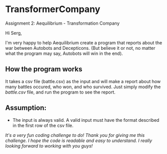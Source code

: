 # TransformerCompany
Assignment 2: Aequilibrium - Transformation Company

Hi Serg,

I'm very happy to help Aequilibrium create a program that reports about the war between Autobots and Decepticons. 
(But believe it or not, no matter what the program may say, Autobots will win in the end).

## How the program works
It takes a csv file (battle.csv) as the input and will make a report about how many battles occured, who won, and who survived. Just simply modify the _battle.csv_ file, and run the program to see the report.

## Assumption: 
* The input is always valid. A valid input must have the format described in the first row of the csv file.

_It's a very fun coding challenge to do! Thank you for giving me this challenge. I hope the code is readable and easy to understand. I really looking forward to working with you guys!_
